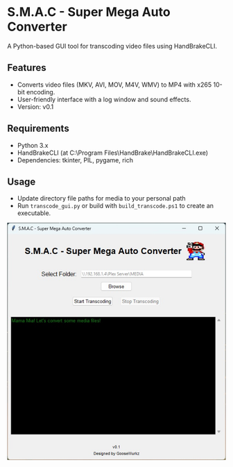 # S.M.A.C - Super Mega Auto Converter
A Python-based GUI tool for transcoding video files using HandBrakeCLI.

## Features
- Converts video files (MKV, AVI, MOV, M4V, WMV) to MP4 with x265 10-bit encoding.
- User-friendly interface with a log window and sound effects.
- Version: v0.1

## Requirements
- Python 3.x
- HandBrakeCLI (at C:\Program Files\HandBrake\HandBrakeCLI.exe)
- Dependencies: tkinter, PIL, pygame, rich

## Usage
- Update directory file paths for media to your personal path
- Run `transcode_gui.py` or build with `build_transcode.ps1` to create an executable.

![App Screenshot](https://github.com/jamesonmalpezzi/S.M.A.C---Super-Mega-Auto-Converter/blob/main/screenshot.jpg)
